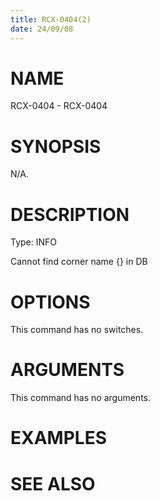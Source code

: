 ```yaml
---
title: RCX-0404(2)
date: 24/09/08
---
```


# NAME

RCX-0404 - RCX-0404

# SYNOPSIS

N/A.

# DESCRIPTION

Type: INFO

Cannot find corner name {} in DB

# OPTIONS

This command has no switches.

# ARGUMENTS

This command has no arguments.

# EXAMPLES

# SEE ALSO
